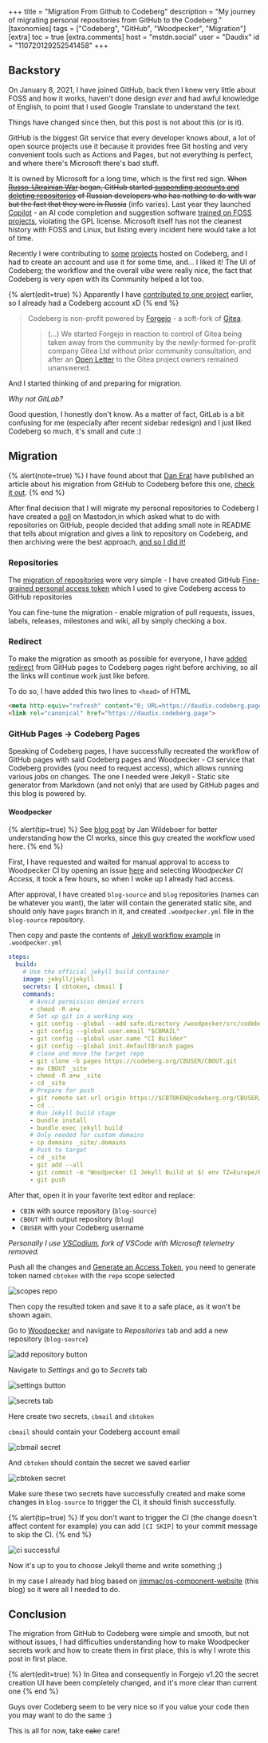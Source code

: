+++
title = "Migration From Github to Codeberg"
description = "My journey of migrating personal repositories from GitHub to the Codeberg."
[taxonomies]
tags = ["Codeberg", "GitHub", "Woodpecker", "Migration"]
[extra]
toc = true
[extra.comments]
host = "mstdn.social"
user = "Daudix"
id = "110720129252541458"
+++

## Backstory

On January 8, 2021, I have joined GitHub, back then I knew very little about FOSS and how it works, haven't done design _ever_ and had awful knowledge of English, to point that I used Google Translate to understand the text.

Things have changed since then, but this post is not about this (or is it).

GitHub is the biggest Git service that every developer knows about, a lot of open source projects use it because it provides free Git hosting and very convenient tools such as Actions and Pages, but not everything is perfect, and where there's Microsoft there's bad stuff.

It is owned by Microsoft for a long time, which is the first red sign. ~~When [Russo-Ukrainian War](https://en.wikipedia.org/wiki/Russo-Ukrainian_War) began, GitHub started [suspending accounts and deleting repositories](https://www.jessesquires.com/blog/2022/04/19/github-suspending-russian-accounts) of Russian developers who has nothing to do with war but the fact that they were in Russia~~ (info varies). Last year they launched [Copilot](https://github.com/features/copilot) - an AI code completion and suggestion software [trained on FOSS projects](https://githubcopilotinvestigation.com), violating the GPL license. Microsoft itself has not the cleanest history with FOSS and Linux, but listing every incident here would take a lot of time.

Recently I were contributing to [some](https://codeberg.org/Bavarder/Bavarder) [projects](https://codeberg.org/Imaginer/Imaginer) hosted on Codeberg, and I had to create an account and use it for some time, and... I liked it! The UI of Codeberg; the workflow and the overall _vibe_ were really nice, the fact that Codeberg is very open with its Community helped a lot too.

{% alert(edit=true) %}
Apparently I have [contributed to one project](https://codeberg.org/foreverxml/random/pulls/41) earlier, so I already had a Codeberg account xD
{% end %}

> Codeberg is non-profit powered by [Forgejo](https://forgejo.org) - a soft-fork of [Gitea](https://about.gitea.com).
>
> > (…) We started Forgejo in reaction to control of Gitea being taken away from the community by the newly-formed for-profit company Gitea Ltd without prior community consultation, and after an [Open Letter](https://gitea-open-letter.coding.social) to the Gitea project owners remained unanswered.

And I started thinking of and preparing for migration.

_Why not GitLab?_

Good question, I honestly don't know. As a matter of fact, GitLab is a bit confusing for me (especially after recent sidebar redesign) and I just liked Codeberg so much, it's small and cute :)

## Migration

{% alert(note=true) %}
I have found about that [Dan Erat](https://www.erat.org) have published an article about his migration from GitHub to Codeberg before this one, [check it out](https://www.erat.org/codeberg.html).
{% end %}

After final decision that I will migrate my personal repositories to Codeberg I have created a [poll](https://mstdn.social/@Daudix/110680533037666405) on Mastodon,in which asked what to do with repositories on GitHub, people decided that adding small note in README that tells about migration and gives a link to repository on Codeberg, and then archiving were the best approach, [and so I did it!](https://mstdn.social/@Daudix/110685982530642051)

### Repositories

The [migration of repositories](https://docs.codeberg.org/advanced/migrating-repos) were very simple - I have created GitHub [Fine-grained personal access token](https://github.com/settings/tokens?type=beta) which I used to give Codeberg access to GitHub repositories

You can fine-tune the migration - enable migration of pull requests, issues, labels, releases, milestones and wiki, all by simply checking a box.

### Redirect

To make the migration as smooth as possible for everyone, I have [added redirect](https://mstdn.social/@Daudix/110682189578914151) from GitHub pages to Codeberg pages right before archiving, so all the links will continue work just like before.

To do so, I have added this two lines to `<head>` of HTML

```html
<meta http-equiv="refresh" content="0; URL=https://daudix.codeberg.page">
<link rel="canonical" href="https://daudix.codeberg.page">
```

### GitHub Pages → Codeberg Pages

Speaking of Codeberg pages, I have successfully recreated the workflow of GitHub pages with said Codeberg pages and Woodpecker - CI service that Codeberg provides (you need to request access), which allows running various jobs on changes. Тhe one I needed were Jekyll - Static site generator from Markdown (and not only) that are used by GitHub pages and this blog is powered by.

#### Woodpecker

{% alert(tip=true) %}
See [blog post](https://jan.wildeboer.net/2022/07/Woodpecker-CI-Jekyll/) by Jan Wildeboer for better understanding how the CI works, since this guy created the workflow used here.
{% end %}

First, I have requested and waited for manual approval to access to Woodpecker CI by opening an issue [here](https://codeberg.org/Codeberg-e.V./requests/issues/new/choose) and selecting _Woodpecker CI Access_, it took a few hours, so when I woke up I already had access.

After approval, I have created `blog-source` and `blog` repositories (names can be whatever you want), the later will contain the generated static site, and should only have `pages` branch in it, and created `.woodpecker.yml` file in the `blog-source` repository.

Then copy and paste the contents of [Jekyll workflow example](https://codeberg.org/Codeberg-CI/examples/src/branch/main/Jekyll/.woodpecker/jekyll.yaml) in `.woodpecker.yml`

```yml
steps:
  build:
    # Use the official jekyll build container
    image: jekyll/jekyll
    secrets: [ cbtoken, cbmail ]
    commands:
      # Avoid permission denied errors
      - chmod -R a+w .
      # Set up git in a working way
      - git config --global --add safe.directory /woodpecker/src/codeberg.org/CBUSER/CBIN/_site
      - git config --global user.email "$CBMAIL"
      - git config --global user.name "CI Builder"
      - git config --global init.defaultBranch pages
      # clone and move the target repo
      - git clone -b pages https://codeberg.org/CBUSER/CBOUT.git
      - mv CBOUT _site
      - chmod -R a+w _site
      - cd _site
      # Prepare for push
      - git remote set-url origin https://$CBTOKEN@codeberg.org/CBUSER/CBOUT.git
      - cd ..
      # Run Jekyll build stage
      - bundle install
      - bundle exec jekyll build
      # Only needed for custom domains
      - cp domains _site/.domains
      # Push to target
      - cd _site
      - git add --all
      - git commit -m "Woodpecker CI Jekyll Build at $( env TZ=Europe/Berlin date +"%Y-%m-%d %X %Z" )"
      - git push
```

After that, open it in your favorite text editor and replace:

- `CBIN` with source repository (`blog-source`)
- `CBOUT` with output repository (`blog`)
- `CBUSER` with your Codeberg username

_Personally I use [VSCodium](https://vscodium.com), fork of VSCode with Microsoft telemetry removed._

Push all the changes and [Generate an Access Token](https://docs.codeberg.org/advanced/access-token), you need to generate token named `cbtoken` with the `repo` scope selected

![scopes repo](scopes-repo.png)

Then copy the resulted token and save it to a safe place, as it won't be shown again.

Go to [Woodpecker](https://ci.codeberg.org) and navigate to _Repositories_ tab and add a new repository (`blog-source`)

![add repository button](add-repository-button.png)

Navigate to _Settings_ and go to _Secrets_ tab

![settings button](settings-button.png)

![secrets tab](secrets-tab.png)

Here create two secrets, `cbmail` and `cbtoken`

`cbmail` should contain your Codeberg account email

![cbmail secret](cbmail-secret.png)

And `cbtoken` should contain the secret we saved earlier

![cbtoken secret](cbtoken-secret.png)

Make sure these two secrets have successfully created and make some changes in `blog-source` to trigger the CI, it should finish successfully.

{% alert(tip=true) %}
If you don't want to trigger the CI (the change doesn't affect content for example) you can add `[CI SKIP]` to your commit message to skip the CI.
{% end %}

![ci successful](ci-successful.png)

Now it's up to you to choose Jekyll theme and write something ;)

In my case I already had blog based on [jimmac/os-component-website](https://github.com/jimmac/os-component-website) (this blog) so it were all I needed to do.

## Conclusion

The migration from GitHub to Codeberg were simple and smooth, but not without issues, I had difficulties understanding how to make Woodpecker secrets work and how to create them in first place, this is why I wrote this post in first place.

{% alert(edit=true) %}
In Gitea and consequently in Forgejo v1.20 the secret creation UI have been completely changed, and it's more clear than current one
{% end %}

Guys over Codeberg seem to be very nice so if you value your code then you may want to do the same :)

This is all for now, take ~~cake~~ care!
